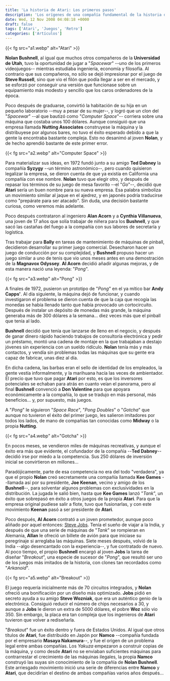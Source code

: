 ```yaml
---
title: 'La historia de Atari: Los primeros pasos'
description: 'Los orígenes de una compañía fundamental de la historia de los videojuegos'
date: Wed, 12 Nov 2008 04:08:18 +0000
draft: false
tags: ['Atari', 'Juegos', 'Retro']
categories: ['Artículos']
---
```


{{< fg src="a1.webp" alt="Atari" >}}

**Nolan Bushnell**, al igual que muchos otros compañeros de la **Universidad de Utah**, tuvo la oportunidad de jugar a "_Spacewar_" --uno de los primeros videojuegos-- mientras estudiaba ingeniería, economía y filosofía. Al contrario que sus compañeros, no sólo se dejó impresionar por el juego de **Steve Russell**, sino que vio el filón que podía llegar a ser en el mercado, y se esforzó por conseguir una versión que funcionase sobre un equipamiento más modesto y sencillo que los caros ordenadores de la época.

Poco después de graduarse, convirtió la habitación de su hija en un pequeño laboratorio --muy a pesar de su mujer--, y logró que un clon del "_Spacewar_" --al que bautizó como "_Computer Space_"-- corriera sobre una máquina que costaba unos 100 dólares. Aunque consiguió que una empresa llamada **Nutting Associates** construyese la máquina y la distribuyese por algunos bares, no tuvo el éxito esperado debido a que la gente la encontraba bastante compleja. Esto no desanimó al joven **Nolan**, y de hecho aprendió bastante de este primer error.

{{< fg src="a2.webp" alt="Computer Space" >}}

Para materializar sus ideas, en 1972 fundó junto a su amigo **Ted Dabney** la compañía **Syzygy** --un término astronómico--, pero cuando quisieron legalizar la empresa, se dieron cuenta de que ya existía en California una compañía con ese nombre. **Nolan** tuvo que elegir otro, y después de repasar los términos de su juego de mesa favorito --el "_Go_"--, decidió que **Atari** sería un buen nombre para su nueva empresa. Esa palabra simboliza un movimiento similar al jaque en el ajedrez, y en japonés podría traducirse como "prepárate para ser atacado". Sin duda, una decisión bastante curiosa, como veremos más adelante.

Poco después contrataron al ingeniero **Alan Acorn** y a **Cynthia Villanueva**, una joven de 17 años que solía trabajar de niñera para los **Bushnell**, y que sacó las castañas del fuego a la compañía con sus labores de secretaría y logística.

Tras trabajar para **Bally** en tareas de mantenimiento de máquinas de pinball, decidieron desarrollar su primer juego comercial. Desecharon hacer un juego de conducción por su complejidad, y **Bushnell** propuso hacer un juego similar a uno de tenis que vio unos meses antes en una demostración de la **Magnavox Odyssey**. **Al Acorn** decidió añadir algunas mejoras, y de esta manera nació una leyenda: "_Pong_".

{{< fg src="a3.webp" alt="Pong" >}}

A finales de 1972, pusieron un prototipo de "_Pong_" en el ya mítico bar **Andy Capps'**. Al día siguiente, la máquina dejó de funcionar, y cuando investigaron el problema se dieron cuenta de que la caja que recogía las monedas se había llenado tanto que había provocado un cortocircuito. Después de instalar un depósito de monedas más grande, la máquina generaba más de 300 dólares a la semana... diez veces más que el pinball que tenía al lado.

**Bushnell** decidió que tenía que lanzarse de lleno en el negocio, y después de ganar dinero rápido haciendo trabajos de consultoría electrónica y pedir un préstamo, montó una cadena de montaje en la que trabajaban a destajo jóvenes sin experiencia con un sueldo ridículo. **Nolan** tenía más y más contactos, y vendía sin problemas todas las máquinas que su gente era capaz de fabricar, unas diez al día.

En dicha cadena, las barbas eran el sello de identidad de los empleados, la gente vestía informalmente, y la marihuana hacía las veces de ambientador. El precio que tuvo que pagar **Atari** por esto, es que los inversores potenciales se echaban para atrás en cuanto veían el panorama, pero al final **Bushnell** convenció a **Don Valentine** para que apoyara económicamente a la compañía, lo que se tradujo en más personal, más beneficios... y, por supuesto, más juegos.

A "_Pong_" le siguieron "_Space Race_", "_Pong Doubles_" o "_Gotcha_" que aunque no tuvieron el éxito del primer juego, les salieron imitadores por todos los lados, de mano de compañías tan conocidas como **Midway** o la propia **Nutting**.

{{< fg src="a4.webp" alt="Gotcha" >}}

En pocos meses, se vendieron miles de máquinas recreativas, y aunque el éxito era más que evidente, el cofundador de la compañía --**Ted Dabney**-- decidió irse por miedo a la competencia. Sus 250 dólares de inversión inicial se convirtieron en millones...

Paradójicamente, parte de esa competencia no era del todo "verdadera", ya que el propio **Nolan** creó secretamente una compañía llamada **Kee Games** --llamada así por su presidente, **Joe Keenan**, vecino y amigo de los **Bushnell**--, para solventar algunos problemas con exclusividades en la distribución. La jugada le salió bien, hasta que **Kee Games** lanzó "_Tank_", un éxito que sobrepasó en éxito a otros juegos de la propia **Atari**. Para que la empresa original pudiese salir a flote, tuvo que fusionarlas, y con este movimiento **Keenan** pasó a ser presidente de **Atari**.

Poco después, **Al Acorn** contrató a un joven prometedor, aunque poco aliñado por aquel entonces: [Steve Jobs](/steve-jobs/). Tenía el sueño de viajar a la India, y después de que una serie de máquinas de "_Tank_" se rompieran en Alemania, **Allan** le ofreció un billete de avión para que iniciase su peregrinaje si arreglaba las máquinas. Siete meses después, volvió de la India --algo desencantado con la experiencia--, y fue contratado de nuevo. Al poco tiempo, el propio **Bushnell** encargó al joven **Jobs** la tarea de diseñar "_Breakout_", una especie de sucesor de "_Pong_", que resultó ser uno de los juegos más imitados de la historia, con clones tan recordados como "_Arkanoid_".

{{< fg src="a5.webp" alt="Breakout" >}}

El juego requería inicialmente más de 70 circuitos integrados, y **Nolan** ofreció una bonificación por un diseño más optimizado. **Jobs** pidió en secreto ayuda a su amigo **Steve Wozniak**, que era un auténtico genio de la electrónica. Consiguió reducir el número de chips necesarios a 30, y aunque a **Jobs** le dieron un extra de 5000 dólares, el pobre **Woz** sólo vio 350. Sin embargo, la placa era tan compleja que los ingenieros de **Atari** tuvieron que volver a rediseñarla.

"_Breakout_" fue un éxito dentro y fuera de Estados Unidos. Al igual que otros títulos de **Atari**, fue distribuido en Japón por **Namco** --compañía fundada por el empresario **Masaya Nakamura**--, y fue el origen de un problema legal entre ambas compañías. Los _Yakuza_ empezaron a construir copias de la máquina, y como desde **Atari** no se enviaban suficientes máquinas para contrarrestar el crecimiento de las máquinas ilegales, la propia **Namco** construyó las suyas sin conocimiento de la compañía de **Nolan Bushnell**. Este arriesgado movimiento inició una serie de diferencias entre **Namco** y **Atari**, que decidirían el destino de ambas compañías varios años después...